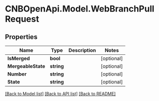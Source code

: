 # CNBOpenApi.Model.WebBranchPullRequest

## Properties

Name | Type | Description | Notes
------------ | ------------- | ------------- | -------------
**IsMerged** | **bool** |  | [optional] 
**MergeableState** | **string** |  | [optional] 
**Number** | **string** |  | [optional] 
**State** | **string** |  | [optional] 

[[Back to Model list]](../../README.md#documentation-for-models) [[Back to API list]](../../README.md#documentation-for-api-endpoints) [[Back to README]](../../README.md)

